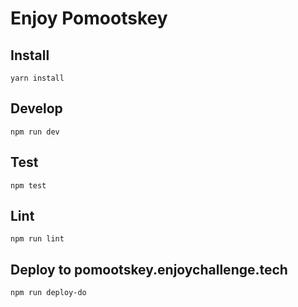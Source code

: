 # Enjoy Pomootskey

## Install
```
yarn install
```

## Develop
```
npm run dev
```

## Test
```
npm test
```

## Lint
```
npm run lint
```

## Deploy to pomootskey.enjoychallenge.tech
```shell
npm run deploy-do
```
